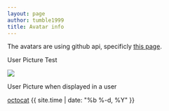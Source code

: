 ```yaml
---
layout: page
author: tumble1999
title: Avatar info
---
```

The avatars are using github api, specificly [this page](https://developer.github.com/v3/users/).

User Picture Test
<div class="githubAuthor data-user="octocat">
<img class="userIMG" src="http://github.com/identicons/octocat.png">
</div>


User Picture when displayed in a user
<div class="user githubAuthor" data-user="octocat">
  <img src="https://github.com/identicons/octocat.png" class="user-avatar userImg" alt="">
  <div class="user-info">
    <span><a href="http://github.com/octocat" class="userName">octocat</a></span>
    <span>{{ site.time | date: "%b %-d, %Y" }}</span>
  </div>
</div>
